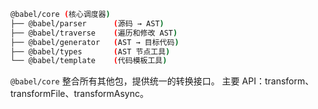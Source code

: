 ```bash
@babel/core (核心调度器)
├── @babel/parser      (源码 → AST)
├── @babel/traverse    (遍历和修改 AST)
├── @babel/generator   (AST → 目标代码)
├── @babel/types       (AST 节点工具)
└── @babel/template    (代码模板工具)
```

`@babel/core` 整合所有其他包，提供统一的转换接口。
主要 API：transform、transformFile、transformAsync。